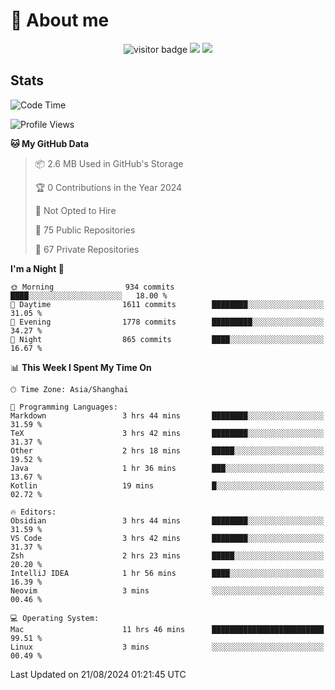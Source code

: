 <!-- ![](https://youpai.roccoshi.top/img/20200804214216.png) -->

# 🧐 About me
 
<p align="center">
<img src="https://visitor-badge.laobi.icu/badge?page_id=Lincest.Lincest&title=hits" alt="visitor badge"/>
<a href="mailto:imroccoshi@gmail.com"><img src="https://img.shields.io/badge/gmail-imroccoshi%40gmail.com-red"></a>
<a href="https://blog.roccoshi.top"><img src="https://img.shields.io/badge/blog-roccoshi-green"></a>
</p>

## Stats

<!--START_SECTION:waka-->
![Code Time](http://img.shields.io/badge/Code%20Time-1%2C478%20hrs%201%20min-blue)

![Profile Views](http://img.shields.io/badge/Profile%20Views-1-blue)

**🐱 My GitHub Data** 

> 📦 2.6 MB Used in GitHub's Storage 
 > 
> 🏆 0 Contributions in the Year 2024
 > 
> 🚫 Not Opted to Hire
 > 
> 📜 75 Public Repositories 
 > 
> 🔑 67 Private Repositories 
 > 
**I'm a Night 🦉** 

```text
🌞 Morning                934 commits         ████░░░░░░░░░░░░░░░░░░░░░   18.00 % 
🌆 Daytime                1611 commits        ████████░░░░░░░░░░░░░░░░░   31.05 % 
🌃 Evening                1778 commits        █████████░░░░░░░░░░░░░░░░   34.27 % 
🌙 Night                  865 commits         ████░░░░░░░░░░░░░░░░░░░░░   16.67 % 
```


📊 **This Week I Spent My Time On** 

```text
🕑︎ Time Zone: Asia/Shanghai

💬 Programming Languages: 
Markdown                 3 hrs 44 mins       ████████░░░░░░░░░░░░░░░░░   31.59 % 
TeX                      3 hrs 42 mins       ████████░░░░░░░░░░░░░░░░░   31.37 % 
Other                    2 hrs 18 mins       █████░░░░░░░░░░░░░░░░░░░░   19.52 % 
Java                     1 hr 36 mins        ███░░░░░░░░░░░░░░░░░░░░░░   13.67 % 
Kotlin                   19 mins             █░░░░░░░░░░░░░░░░░░░░░░░░   02.72 % 

🔥 Editors: 
Obsidian                 3 hrs 44 mins       ████████░░░░░░░░░░░░░░░░░   31.59 % 
VS Code                  3 hrs 42 mins       ████████░░░░░░░░░░░░░░░░░   31.37 % 
Zsh                      2 hrs 23 mins       █████░░░░░░░░░░░░░░░░░░░░   20.20 % 
IntelliJ IDEA            1 hr 56 mins        ████░░░░░░░░░░░░░░░░░░░░░   16.39 % 
Neovim                   3 mins              ░░░░░░░░░░░░░░░░░░░░░░░░░   00.46 % 

💻 Operating System: 
Mac                      11 hrs 46 mins      █████████████████████████   99.51 % 
Linux                    3 mins              ░░░░░░░░░░░░░░░░░░░░░░░░░   00.49 % 
```


 Last Updated on 21/08/2024 01:21:45 UTC
<!--END_SECTION:waka-->


